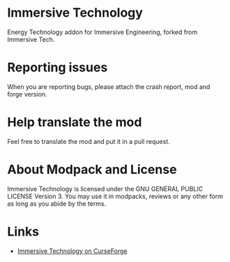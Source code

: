 # Immersive Technology
Energy Technology addon for Immersive Engineering, forked from Immersive Tech.<br/>

# Reporting issues
When you are reporting bugs, please attach the crash report, mod and forge version.<br/>

# Help translate the mod
Feel free to translate the mod and put it in a pull request.<br/>

# About Modpack and License
Immersive Technology is licensed under the GNU GENERAL PUBLIC LICENSE Version 3. You may use it in modpacks, reviews or any other form as long as you abide by the terms.<br/>

# Links
- [Immersive Technology on CurseForge](https://www.curseforge.com/minecraft/mc-mods/immersive-technology)<br/>
